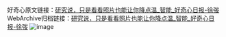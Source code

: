 好奇心原文链接：[研究说，只是看看照片也能让你降点温_智能_好奇心日报-徐弢](https://www.qdaily.com/articles/5303.html)
WebArchive归档链接：[研究说，只是看看照片也能让你降点温_智能_好奇心日报-徐弢](http://web.archive.org/web/20190623164450/https://www.qdaily.com/articles/5303.html)
![image](http://ww3.sinaimg.cn/large/007d5XDply1g3wgvkv96vj30u02js1kx)